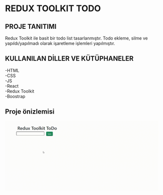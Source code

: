 # REDUX TOOLKIT TODO

## PROJE TANITIMI

Redux Toolkit ile basit bir todo list tasarlanmıştır. Todo ekleme, silme ve yapıldı/yapılmadı olarak işaretleme işlemleri yapılmıştır.

## KULLANILAN DİLLER VE KÜTÜPHANELER

-HTML <br/>
-CSS <br/>
-JS <br/>
-React <br/>
-Redux Toolkit <br/>
-Boostrap <br/>

<h2> Proje önizlemisi </h2>

![](./preview.gif)

